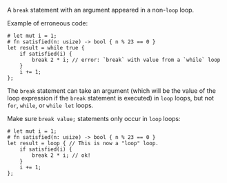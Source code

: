 A `break` statement with an argument appeared in a non-`loop` loop.

Example of erroneous code:

```compile_fail,E0571
# let mut i = 1;
# fn satisfied(n: usize) -> bool { n % 23 == 0 }
let result = while true {
    if satisfied(i) {
        break 2 * i; // error: `break` with value from a `while` loop
    }
    i += 1;
};
```

The `break` statement can take an argument (which will be the value of the loop
expression if the `break` statement is executed) in `loop` loops, but not
`for`, `while`, or `while let` loops.

Make sure `break value;` statements only occur in `loop` loops:

```
# let mut i = 1;
# fn satisfied(n: usize) -> bool { n % 23 == 0 }
let result = loop { // This is now a "loop" loop.
    if satisfied(i) {
        break 2 * i; // ok!
    }
    i += 1;
};
```
